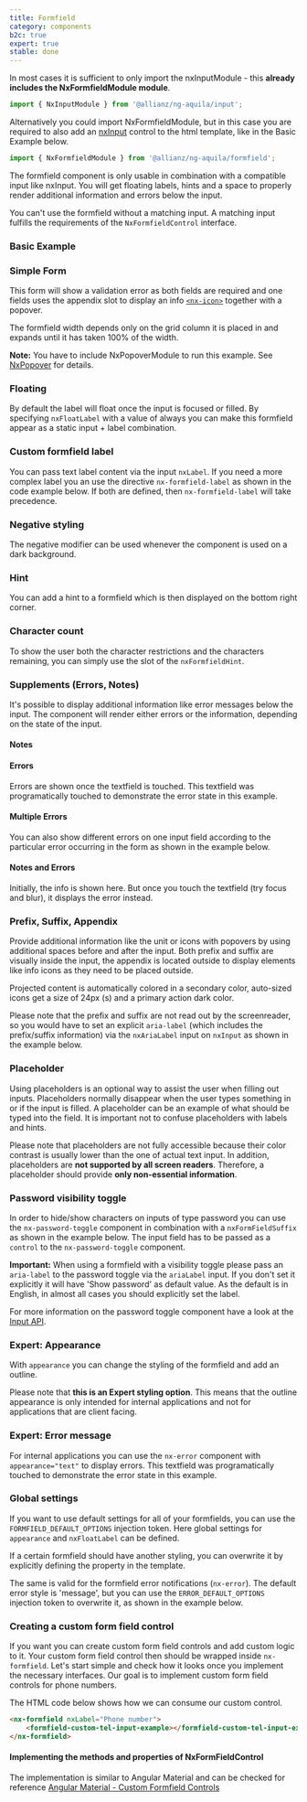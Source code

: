 ```yaml
---
title: Formfield
category: components
b2c: true
expert: true
stable: done
---
```


In most cases it is sufficient to only import the nxInputModule - this **already includes the NxFormfieldModule module**.

```ts
import { NxInputModule } from '@allianz/ng-aquila/input';
```

Alternatively you could import NxFormfieldModule, but in this case you are required to also add an [nxInput](./documentation/input/overview) control to the html template, like in the Basic Example below.

```ts
import { NxFormfieldModule } from '@allianz/ng-aquila/formfield';
```

The formfield component is only usable in combination with a compatible input like nxInput. You will get floating labels, hints and a space to properly render additional information and errors below the input.

You can't use the formfield without a matching input. A matching input fulfills the requirements of the `NxFormfieldControl` interface.

### Basic Example

<!-- example(formfield-basic) -->

### Simple Form

This form will show a validation error as both fields are required and one fields uses the appendix slot to display an info [`<nx-icon>`](./documentation/icon/overview) together with a popover.

The formfield width depends only on the grid column it is placed in and expands until it has taken 100% of the width.

**Note:** You have to include NxPopoverModule to run this example. See [NxPopover](./documentation/popover/overview) for details.

<!-- example(formfield-simple-form) -->

### Floating

By default the label will float once the input is focused or filled. By specifying `nxFloatLabel` with a value of always you can make this formfield appear as a static input + label combination.

<!-- example(formfield-floating) -->

### Custom formfield label

You can pass text label content via the input `nxLabel`. If you need a more complex label you an use the directive `nx-formfield-label` as shown in the code example below. If both are defined, then `nx-formfield-label` will take precedence.

<!-- example(formfield-custom-label) -->

### Negative styling

The negative modifier can be used whenever the component is used on a dark background.

<!-- example(formfield-negative) -->

### Hint

You can add a hint to a formfield which is then displayed on the bottom right corner.

<!-- example(formfield-hint) -->

### Character count

To show the user both the character restrictions and the characters remaining, you can simply use the slot of the `nxFormfieldHint`.

<!-- example(formfield-character-count) -->

### Supplements (Errors, Notes)

It's possible to display additional information like error messages below the input. The component will render either errors or the information, depending on the state of the input.

#### Notes

<!-- example(formfield-note) -->

#### Errors

Errors are shown once the textfield is touched. This textfield was programatically touched to demonstrate the error state in this example.

<!-- example(formfield-error) -->

#### Multiple Errors

You can also show different errors on one input field according to the particular error occurring in the form as shown in the example below.

<!-- example(formfield-multiple-errors) -->

#### Notes and Errors

Initially, the info is shown here. But once you touch the textfield (try focus and blur), it displays the error instead.

<!-- example(formfield-note-and-error) -->

### Prefix, Suffix, Appendix

Provide additional information like the unit or icons with popovers by using additional spaces before and after the input. Both prefix and suffix are visually inside the input, the appendix is located outside to display elements like info icons as they need to be placed outside.

Projected content is automatically colored in a secondary color, auto-sized icons get a size of 24px (s) and a primary action dark color.

Please note that the prefix and suffix are not read out by the screenreader, so you would have to set an explicit `aria-label` (which includes the prefix/suffix information) via the `nxAriaLabel` input on `nxInput` as shown in the example below.

<!-- example(formfield-prefix-suffix-appendix) -->

### Placeholder

Using placeholders is an optional way to assist the user when filling out inputs. Placeholders normally disappear when the user types something in or if the input is filled. A placeholder can be an example of what should be typed into the field. It is important not to confuse placeholders with labels and hints.

Please note that placeholders are not fully accessible because their color contrast is usually lower than the one of actual text input. In addition, placeholders are **not supported by all screen readers**. Therefore, a placeholder should provide **only non-essential information**.

<!-- example(formfield-placeholder) -->

### Password visibility toggle

In order to hide/show characters on inputs of type password you can use the `nx-password-toggle` component in combination with a `nxFormFieldSuffix` as shown in the example below. The input field has to be passed as a `control` to the `nx-password-toggle` component.

**Important:** When using a formfield with a visibility toggle please pass an `aria-label` to the password toggle via the `ariaLabel` input. If you don't set it explicitly it will have 'Show password' as default value. As the default is in English, in almost all cases you should explicitly set the label.

For more information on the password toggle component have a look at the [Input API](./documentation/input/api).

<!-- example(formfield-password-visibility) -->
<div class="docs-expert-container">

### Expert: Appearance

With `appearance` you can change the styling of the formfield and add an outline.

Please note that **this is an Expert styling option**. This means that the outline appearance is only intended for internal applications and not for applications that are client facing.

<!-- example(formfield-appearance) -->

### Expert: Error message

For internal applications you can use the `nx-error` component with `appearance="text"` to display errors. This textfield was programatically touched to demonstrate the error state in this example.

<!-- example(formfield-expert-error) -->

</div>

### Global settings

If you want to use default settings for all of your formfields, you can use the `FORMFIELD_DEFAULT_OPTIONS` injection token. Here global settings for `appearance` and `nxFloatLabel` can be defined.

If a certain formfield should have another styling, you can overwrite it by explicitly defining the property in the template.

The same is valid for the formfield error notifications (`nx-error`). The default error style is 'message', but you can use the `ERROR_DEFAULT_OPTIONS` injection token to overwrite it, as shown in the example below.

<!-- example(formfield-global) -->

### Creating a custom form field control

If you want you can create custom form field controls and add custom logic to it. Your custom form field control then should be wrapped inside `nx-formfield`. Let's start simple and check how it looks once you implement the necessary interfaces. Our goal is to implement custom form field controls for phone numbers.

The HTML code below shows how we can consume our custom control.

```html
<nx-formfield nxLabel="Phone number">
    <formfield-custom-tel-input-example></formfield-custom-tel-input-example>
</nx-formfield>
```

<!-- example(formfield-custom) -->

#### Implementing the methods and properties of NxFormFieldControl

The implementation is similar to Angular Material and can be checked for reference [Angular Material - Custom Formfield Controls](https://material.angular.io/guide/creating-a-custom-form-field-control)

<!-- example(formfield-custom-tel-input) -->
